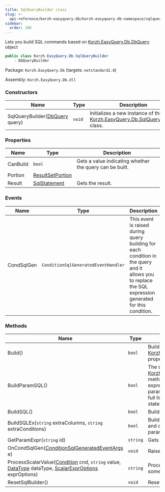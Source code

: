 ```yaml
---
title: SqlQueryBuilder class
slug: >-
  api-reference/korzh-easyquery-db/korzh-easyquery-db-namespace/sqlquerybuilder-class
sidebar:
  order: 100
---
```


Lets you build SQL commands based on [Korzh.EasyQuery.Db.DbQuery](/easyquery/docs/api-reference/korzh-easyquery-db/korzh-easyquery-db-namespace/dbquery-class) object
```csharp
public class Korzh.EasyQuery.Db.SqlQueryBuilder
    : DbQueryBuilder

```
Package: `Korzh.EasyQuery.Db` (targets: `netstandard2.0`)

Assembly: `Korzh.EasyQuery.Db.dll`

### Constructors

| Name | Type | Description | 
| --- | --- | --- | 
| SqlQueryBuilder([DbQuery](/easyquery/docs/api-reference/korzh-easyquery-db/korzh-easyquery-db-namespace/dbquery-class) query) | `void` | Initializes a new instance of the [Korzh.EasyQuery.Db.SqlQueryBuilder](/easyquery/docs/api-reference/korzh-easyquery-db/korzh-easyquery-db-namespace/sqlquerybuilder-class) class. | 


### Properties

| Name | Type | Description | 
| --- | --- | --- | 
| CanBuild | `bool` | Gets a value indicating whether the query can be built. | 
| Portion | [ResultSetPortion](/easyquery/docs/api-reference/korzh-easyquery-db/korzh-easyquery-db-namespace/resultsetportion-class) |  | 
| Result | [SqlStatement](/easyquery/docs/api-reference/korzh-easyquery-db/korzh-easyquery-db-namespace/sqlstatement-class) | Gets the result. | 


### Events

| Name | Type | Description | 
| --- | --- | --- | 
| CondSqlGen | `ConditionSqlGeneratedEventHandler` | This event is raised during query building for each condition in the query and it  allows you to replace the SQL expression generated for this condition. | 


### Methods

| Name | Type | Description | 
| --- | --- | --- | 
| Build() | `bool` | Builds the query and stores the result in the [Korzh.EasyQuery.Db.SqlQueryBuilder.Result](/easyquery/docs/api-reference/korzh-easyquery-db/korzh-easyquery-db-namespace/sqlquerybuilder-class) property. | 
| BuildParamSQL() | `bool` | The same as [Korzh.EasyQuery.Db.SqlQueryBuilder.BuildSQL](/easyquery/docs/api-reference/korzh-easyquery-db/korzh-easyquery-db-namespace/sqlquerybuilder-class) method but generates parametrized SQL expression where all values are replaced by parameters (e.g. @param1).  You can access full list of parameters used in generated SQL statement through `Query.Params` property. | 
| BuildSQL() | `bool` | Builds the SQL statement. | 
| BuildSQLEx(`string` extraColumns, `string` extraConditions) | `bool` | Builds the SQL with some additional columns and conditions which can be passed in parameters | 
| GetParamExpr(`string` id) | `string` | Gets the parameter expression. | 
| OnCondSqlGen([ConditionSqlGeneratedEventArgs](/easyquery/docs/api-reference/korzh-easyquery-db/korzh-easyquery-db-namespace/conditionsqlgeneratedeventargs-class) e) | `void` | Raises the `CondSqlGen` event. | 
| ProcessScalarValue([Condition](/easyquery/docs/api-reference/korzh-easyquery/korzh-easyquery-namespace/condition-class) cnd, `string` value, [DataType](/easyquery/docs/api-reference/easydata-core/easydata-namespace/datatype-enum) dataType, [ScalarExprOptions](/easyquery/docs/api-reference/korzh-easyquery/korzh-easyquery-namespace/scalarexproptions-enum) exprOptions) | `string` | Processes scalar value and returns SQL (or some other query language) expression. | 
| ResetSqlBuilder() | `void` | Resets the SQL builder. |
